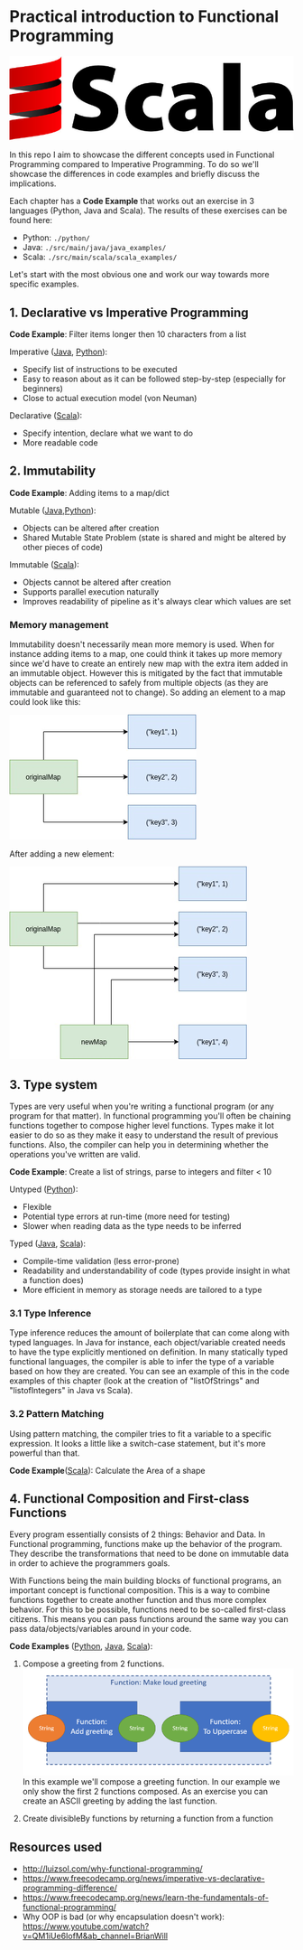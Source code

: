 # Practical introduction to Functional Programming

![](./docs/imgs/scala-logo.jpg)

In this repo I aim to showcase the different concepts used in Functional Programming compared to Imperative Programming. 
To do so we'll showcase the differences in code examples and briefly discuss the
implications.

Each chapter has a **Code Example** that works out an exercise in 3 languages (Python, Java and Scala). The results of 
these exercises can be found here:
- Python: `./python/`
- Java: `./src/main/java/java_examples/`
- Scala: `./src/main/scala/scala_examples/`

Let's start with the most obvious one and work our way towards more specific examples.


## 1. Declarative vs Imperative Programming

**Code Example**: Filter items longer then 10 characters from a list

Imperative ([Java](./src/main/java/java_examples/1_declarative_vs_imperative.java), 
[Python](./python/1_declarative_vs_imperative.py)):
- Specify list of instructions to be executed
- Easy to reason about as it can be followed step-by-step (especially for beginners)
- Close to actual execution model (von Neuman)

Declarative ([Scala](./src/main/scala/scala_examples/1_declarative_vs_imperative.scala)):
- Specify intention, declare what we want to do
- More readable code


## 2. Immutability

**Code Example**: Adding items to a map/dict

Mutable ([Java](./src/main/java/java_examples/2_immutability.java),[Python](./python/2_immutability.py)):
- Objects can be altered after creation
- Shared Mutable State Problem (state is shared and might be altered by other pieces of code)

Immutable ([Scala](./src/main/scala/scala_examples/2_immutability.scala)):
- Objects cannot be altered after creation
- Supports parallel execution naturally
- Improves readability of pipeline as it's always clear which values are set

### Memory management
Immutability doesn't necessarily mean more memory is used. When for instance adding items to a map, one could think
it takes up more memory since we'd have to create an entirely new map with the extra item added in an immutable object.
However this is mitigated by the fact that immutable objects can be referenced to safely from multiple objects (as they
are immutable and guaranteed not to change). So adding an element to a map could look like this:

![](docs/imgs/immutability_map_memory_1.png)  

After adding a new element:

![](docs/imgs/immutability_map_memory_2.png)


## 3. Type system
Types are very useful when you're writing a functional program (or any program for that matter). In functional 
programming you'll often be chaining functions together to compose higher level functions. Types make it lot easier to 
do so as they make it easy to understand the result of previous functions. Also, the compiler can help you in 
determining whether the operations you've written are valid.

**Code Example**: Create a list of strings, parse to integers and filter < 10

Untyped ([Python](./python/3_type_system.py)):
- Flexible
- Potential type errors at run-time (more need for testing)
- Slower when reading data as the type needs to be inferred

Typed ([Java](./src/main/java/java_examples/3_type_system.java),
[Scala](src/main/scala/scala_examples/3_0_type_system.scala)):
- Compile-time validation (less error-prone)
- Readability and understandability of code (types provide insight in what a function does)
- More efficient in memory as storage needs are tailored to a type

### 3.1 Type Inference
Type inference reduces the amount of boilerplate that can come along with typed languages. In Java for instance, each
object/variable created needs to have the type explicitly mentioned on definition. In many statically typed functional
languages, the compiler is able to infer the type of a variable based on how they are created. You can see an example 
of this in the code examples of this chapter (look at the creation of "listOfStrings" and "listofIntegers" in Java vs 
Scala).

### 3.2 Pattern Matching
Using pattern matching, the compiler tries to fit a variable to a specific expression. It looks a little like a 
switch-case statement, but it's more powerful than that.

**Code Example**([Scala](./src/main/scala/scala_examples/3_2_pattern_matching.scala)): Calculate the Area of a shape


## 4. Functional Composition and First-class Functions
Every program essentially consists of 2 things: Behavior and Data. In Functional programming, functions make up the 
behavior of the program. They describe the transformations that need to be done on immutable data in order to achieve 
the programmers goals.

With Functions being the main building blocks of functional programs, an important concept is functional composition. 
This is a way to combine functions together to create another function and thus more complex behavior. For this to be 
possible, functions need to be so-called first-class citizens. This means you can pass functions around the same way 
you can pass data/objects/variables around in your code.

**Code Examples** ([Python](./python/4_functional_composition.py), 
[Java](./src/main/java/java_examples/4_functional_composition.java),
[Scala](./src/main/scala/scala_examples/4_functional_composition.scala)): 
1.  Compose a greeting from 2 functions.
  ![Functional Composition](docs/imgs/functional_composition.png)
  In this example we'll compose a greeting function. In our example we only show the first 2 functions composed. As an
  exercise you can create an ASCII greeting by adding the last function.
  
2. Create divisibleBy functions by returning a function from a function


## Resources used

- http://luizsol.com/why-functional-programming/
- https://www.freecodecamp.org/news/imperative-vs-declarative-programming-difference/
- https://www.freecodecamp.org/news/learn-the-fundamentals-of-functional-programming/
- Why OOP is bad (or why encapsulation doesn't work): https://www.youtube.com/watch?v=QM1iUe6IofM&ab_channel=BrianWill
